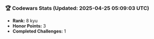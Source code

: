 ### 🏆 Codewars Stats (Updated: 2025-04-25 05:09:03 UTC)

- **Rank:** 8 kyu
- **Honor Points:** 3
- **Completed Challenges:** 1
